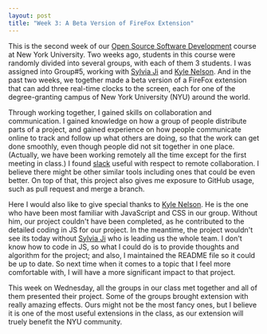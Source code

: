 ```yaml
---
layout: post
title: "Week 3: A Beta Version of FireFox Extension"
---
```


This is the second week of our [Open Source Software Development](https://github.com/nyu-ossd-s20) course at New York University. Two weeks ago, students in this course were randomly divided into several groups, with each of them 3 students. I was assigned into Group#5, working with [Sylvia Ji](https://github.com/sylviaji) and [Kyle Nelson](https://github.com/fieldchicken). And in the past two weeks, we together made a beta version of a FireFox extension that can add three real-time clocks to the screen, each for one of the degree-granting campus of New York University (NYU) around the world.

Through working together, I gained skills on collaboration and communication. I gained knowledge on how a group of people distribute parts of a project, and gained experience on how people communicate online to track and follow up what others are doing, so that the work can get done smoothly, even though people did not sit together in one place. (Actually, we have been working remotely all the time except for the first meeting in class.) I found [slack](www.slack.com) useful with respect to remote collaboration. I believe there might be other similar tools including ones that could be even better. On top of that, this project also gives me exposure to GitHub usage, such as pull request and merge a branch.

Here I would also like to give special thanks to [Kyle Nelson](https://github.com/fieldchicken). He is the one who have been most familiar with JavaScript and CSS in our group. Without him, our project couldn't have been completed, as he contributed to the detailed coding in JS for our project. In the meantime, the project wouldn't see its today without [Sylvia Ji](https://github.com/sylviaji) who is leading us the whole team. I don't know how to code in JS, so what I could do is to provide thoughts and algorithm for the project; and also, I maintained the README file so it could be up to date. So next time when it comes to a topic that I feel more comfortable with, I will have a more significant impact to that project.

This week on Wednesday, all the groups in our class met together and all of them presented their project. Some of the groups brought extension with really amazing effects. Ours might not be the most fancy ones, but I believe it is one of the most useful extensions in the class, as our extension will truely benefit the NYU community. 
